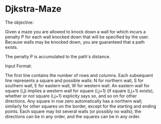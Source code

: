 Djkstra-Maze
============

The objective:

Given a maze you are allowed to knock down a wall for which incurs a penalty P for each wall
knocked down that will be specified by the user. Because walls may be knocked down, you are guaranteed that a
path exists.

The penalty P is accumulated to the path's distance.

Input Format:

The first line contains the number of rows and columns. Each subsequent line represents a square and possible
walls: N for northern wall, S for southern wall, E for eastern wall, W for western wall. An eastern wall for square
(i,j) implies a western wall for square (i,j+1) (if square (i,j+1) exists), whether or not square (i,j+1) explicity says so,
and so on for other directions. Any square in row zero automatically has a northern wall; similarly for other
squares on the border, except for the starting and ending points. Each square may list several walls (or possibly
no walls); the directions can be in any order, and the squares can be in any order.